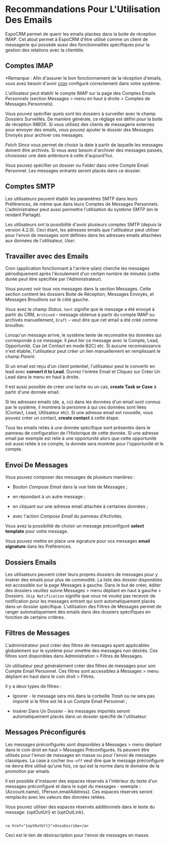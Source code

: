 # Recommandations Pour L'Utilisation Des Emails 

EspoCRM  permet de querir les emails placées dans la boite de réception IMAP. Cet atout permet à EspoCRM d'être utilisé comme un client de messagerie qui possède aussi des fonctionnalités spécifiques pour la gestion des relations avec la clientèle. 

## Comptes IMAP 

*Remarque : Afin d'assurer le bon fonctionnement de la réception d'emails, vous avez besoin d'avoir [cron](https://github.com/espocrm/documentation/blob/master/administration/server-configuration.md#setup-a-crontab) configuré correctement dans votre système. 

L'utilisateur peut établir le compte IMAP sur la page des Comptes Emails Personnels (section Messages > menu en haut à droite > Comptes de Messages Personnels). 

Vous pouvez spécifier quels sont les dossiers à surveiller avec le champ Dossiers Surveillés. De manière générale, ce réglage est défini pour la boite de réception INBOX. Si vous utilisez des clients de messagerie externes pour envoyer des emails, vous pouvez ajouter le dossier des Messages Envoyés pour archiver ces messages. 

*Fetch Since* vous permet de choisir la date à partir de laquelle les messages doivent être archivés. Si vous avez besoin d'archiver des messages passés, choisissez une date antérieure à celle d'aujourd'hui. 

Vous pouvez spécifier un dossier ou *Folder* dans votre Compte Email Personnel. Les messages entrants seront placés dans ce dossier. 

## Comptes SMTP 

Les utilisateurs peuvent établir les paramètres SMTP dans leurs Préférences, de même que dans leurs Comptes de Messages Personnels. L'administrateur peut aussi permettre l'utilisation du système SMTP (en le rendant Partagé). 

Les utilisateurs ont la possibilité d'avoir plusieurs comptes SMTP (depuis la version 4.2.0). Ceci étant, les adresses emails que l'utilisateur peut utiliser pour l'envoi de messages sont définies dans les adresses emails attachées aux données de l'utilisateur, *User*. 

## Travailler avec des Emails 

Cron (application fonctionnant à l'arrière-plan) cherche les messages périodiquement après l'écoulement d'un certain nombre de minutes (cette durée peut être spécifiée par l'Administrateur). 

Vous pouvez voir tous vos messages dans la section Messages. Cette section contient les dossiers Boite de Réception, Messages Envoyés, et Messages Brouillons sur le côté gauche. 

Vous avez le champ *Status*. `Sent` signifie que le message a été envoyé à partir du CRM, `Archived` – message obtenue à partir du compte IMAP ou archivés manuellement, `Draft` – veut dire que cet email a été créé comme brouillon. 

Lorsqu'un message arrive, le système tente de reconnaitre les données qui corresponde à ce message. Il peut lier ce message avec le Compte, Lead, Opportunité, Cas (et Contact en mode B2C) etc. Si aucune reconnaissance n'est établie, l'utilisateur peut créer un lien manuellement en remplissant le champ *Parent*. 

Si un email est reçu d'un client potentiel, l'utilisateur peut le convertir en lead avec **convert it to Lead**. Ouvrez l'entrée Email et Cliquez sur Créer Un Lead dans le menu en haut à droite. 

Il est aussi possible de créer une tache ou un cas, **create Task or Case** à partir d'une donnée email. 

Si les adresses emails (de, a, cc) dans les données d'un email sont connus par le système, il montrera la personne à qui ces données sont liées (Contact, Lead, Utilisateur etc). Si une adresse email est nouvelle, vous pouvez créer un contact, **create contact** à cette étape. 

Tous les emails reliés à une donnée spécifique sont présentés dans le panneau de configuration de l'Historique de cette donnée. Si une adresse email par exemple est relie à une opportunité alors que cette opportunité est aussi reliée à ce compte, la donnée sera montrée pour l'opportunité et le compte. 

## Envoi De Messages 

Vous pouvez composer des messages de plusieurs manières : 

* Bouton *Compose Email* dans la vue liste de Messages ; 

* en répondant à un autre message ; 

* en cliquant sur une adresse email attachée à certaines données ; 

* avec l'action *Compose Email* du panneau d'Activités. 

Vous avez la possibilité de choisir un message préconfiguré **select template** pour votre message. 

Vous pouvez mettre en place une signature pour vos messages **email signature** dans les Préférences. 

## Dossiers Emails 

Les utilisateurs peuvent créer leurs propres dossiers de messages pour y insérer des emails pour plus de commodité. La liste des dossier disponibles est accessible sur la page Messages à gauche. Dans le but de créer, éditer des dossiers veuillez suivre Messages > menu dépliant en haut à gauche > Dossiers. `Skip Notification` signifie que vous ne voulez pas recevoir de notification pour les messages entrant qui sont automatiquement placés dans un dossier spécifique. L'utilisation des Filtres de Messages permet de ranger automatiquement des emails dans des dossiers spécifiques en fonction de certains critères. 

## Filtres de Messages 

L'administrateur peut créer des filtres de messages ayant applicables globalement sur le système pour omettre des messages non désirés. Ces filtres sont disponibles dans Administration > Filtres de Messages. 

Un utilisateur peut généralement créer des filtres de messages pour son Compte Email Personnel. Ces filtres sont accessibles à Messages > menu dépliant en haut dans le coin droit > Filtres. 

Il y a deux types de filtres : 

* Ignorer - le message sera mis dans la corbeille *Trash* ou ne sera pas importé si le filtre est lié à un Compte Email Personnel ; 

* Insérer Dans Un Dossier - les messages importés seront automatiquement placés dans un dossier spécifié de l'utilisateur. 

## Messages Préconfigurés 

Les messages préconfigurés sont disponibles à Messages > menu dépliant dans le coin droit en haut > Messages Préconfigurés. Ils peuvent être utilisés pour l'envoi de messages en masse ou pour l'envoi de messages classiques. La case à cocher `One-off` veut dire que le message préconfiguré ne devra être utilisé qu'une fois, ce qui est la norme dans le domaine de la promotion par emails. 

Il est possible d'instaurer des espaces réservés à l'intérieur du texte d'un messages préconfiguré et dans le sujet du messages - exemple : {Account.name}, {Person.emailAddress}. Ces espaces réservés seront remplacés avec les valeurs des données reliées.  

Vous pouvez utiliser des espaces réservés additionnels dans le texte du message: {optOutUrl} et {optOutLink}. 

``` 

<a href="{optOutUrl}">Unsubscribe</a> 

``` 

Ceci est le lien de désinscription pour l'envoi de messages en masse.
